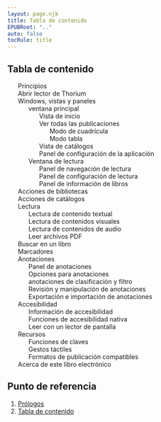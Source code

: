 ```yaml
---
layout: page.njk
title: Tabla de contenido
EPUBRoot: ".."
auto: false
tocRule: title
---
```


<section id="toc">
<h1> Tabla de contenido </h1>
<nav epub:type="toc" role="doc-toc">
<ol>
<li>
<a href="../pages/100_forewords/index.xhtml"> Principios </a>
</li>
<li>
<a href="../pages/101_opening_thorium/index.xhtml"> Abrir lector de Thorium  </a>
</li>

<li>
<a href="../pages/102_windows_views_panels/index.xhtml"> Windows, vistas y paneles </a>
<ol>
<li>
<a
href="../pages/102_windows_views_panels/index.xhtml#main_window"> ventana principal </a>

<ol>
<li>
<a href="../pages/102_windows_views_panels/index.xhtml#home_view">Vista de inicio</a>
</li>
<li>
<a
href="../pages/102_windows_views_panels/index.xhtml#all_publications_view">Ver todas las publicaciones</a>
<ol>
<li>
<a href="../pages/102_windows_views_panels/index.xhtml#grid_mode">Modo de cuadrícula</a>
</li>
<li>
<a
href="../pages/102_windows_views_panels/index.xhtml#table_mode">Modo tabla</a>
</li>
</ol>
</li>
<li>
<a
href="../pages/102_windows_views_panels/index.xhtml#catalog_view">Vista de catálogos</a>
</li>
<li>
<a
href="../pages/102_windows_views_panels/index.xhtml#setting_view">Panel de configuración de la aplicación</a>
</li>
</ol> 
</li>
<li>
<a
href="../pages/102_windows_views_panels/index.xhtml#reading_window">Ventana de lectura</a>
<ol>
<li>
<a
href="../pages/102_windows_views_panels/index.xhtml#reading_nav_panel">Panel de navegación de lectura</a>
</li>
<li>
<a
href="../pages/102_windows_views_panels/index.xhtml#reading_settings_panel">Panel de configuración de lectura</a>
</li>
<li>
<a href="../pages/102_windows_views_panels/index.xhtml#book_info_panel"> Panel de información de libros </a>
</li>
</ol>
</li>

</ol>
</li>

<li>
<a href="../pages/110_libraries_actions/index.xhtml"> Acciones de bibliotecas </a>
</li>
<li>
<a href="../pages/111_catalogs_actions/index.xhtml"> Acciones de catálogos </a>
</li>

<li>
<a href="../pages/210_reading/index.xhtml"> Lectura </a>
<ol>
<li>
<a href="../pages/211_reading_textuals/index.xhtml"> Lectura de contenido textual </a>
</li>
<li>
<a href="../pages/212_reading_visuals/index.xhtml">Lectura de contenidos visuales</a>
</li>
<li>
<a href="../pages/213_reading_auditory/index.xhtml">Lectura de contenidos de audio</a>
</li>
<li>
<a href="../pages/214_reading_pdfs/index.xhtml">Leer archivos PDF</a>
</li>
</ol>
</li>
<li>
<a href="../pages/220_reading_actions/index.xhtml">Buscar en un libro</a>
</li>
<li>
<a href="../pages/230_bookmarks/index.xhtml">Marcadores</a>
</li>
<li>
<a href="../pages/240_annotations/index.xhtml">Anotaciones</a>
<ol>
<li>
<a href="../pages/240_annotations/index.xhtml#annotations_panel"> Panel de anotaciones </a>
</li>
<li>
<a href="../pages/240_annotations/index.xhtml#annotations_options"> Opciones para anotaciones </a>
</li>
<li>
<a href="../pages/240_annotations/index.xhtml#annotations_sort_and_filter"> anotaciones de clasificación y filtro </a>
</li>
<li>
<a href="../pages/240_annotations/index.xhtml#annotations_view_and_manipulation"> Revisión y manipulación de anotaciones </a>
</li>
<li>
<a href="../pages/240_annotations/index.xhtml#annotations_io"> Exportación e importación de anotaciones </a>
</li>
</ol>
</li>
<li>
<a href="../pages/300_accessibility/index.xhtml"> Accesibilidad </a>
    <ol>
        <li>
        <a href="../pages/300_accessibility/index.xhtml#a11y_info">Información de accesibilidad</a>
        </li>
        <li>
        <a href="../pages/300_accessibility/index.xhtml#a11y_native">Funciones de accesibilidad nativa</a>
        </li>
        <li>
        <a href="../pages/300_accessibility/index.xhtml#screenreader">Leer con un lector de pantalla</a>
        </li>
    </ol>
</li>
<li>
<a href="../pages/400_ressources/index.xhtml"> Recursos </a>
<ol>
<li>
<a href="../pages/400_ressources/index.xhtml#keyboard"> Funciones de claves </a>
</li>
<li>
<a href="../pages/400_ressources/index.xhtml#tactile"> Gestos táctiles </a>
</li>
<li>
<a href="../pages/406_formats/index.xhtml"> Formatos de publicación compatibles </a>
</li>
</ol>
</li>
<li>
<a href="../pages/900_about/index.xhtml"> Acerca de este libro electrónico </a>
</li>

</ol>
</nav>
</section>
<section id="landmarks">
<h1>Punto de referencia</h1>
<nav epub:type="landmarks">
<ol>
<li>
<a href="../pages/100_forewords/index.xhtml" epub:type="forewords">Prólogos</a>
</li>
<li>
<a href="../toc/index.xhtml" epub:type="toc"> Tabla de contenido</a>
</li>
</ol>
</nav>
</section>